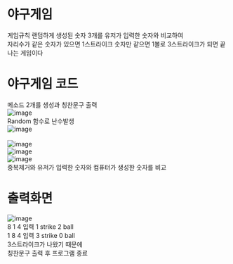 # 야구게임 
게임규칙
랜덤하게 생성된 숫자 3개를 유저가 입력한 숫자와 비교하여 <br>
자리수가 같은 숫자가 있으면 1스트라이크 숫자만 같으면 1볼로 3스트라이크가 되면 끝나는 게임이다<br>
# 야구게임 코드
메소드 2개를 생성과 칭찬문구 출력<br>
![image](https://user-images.githubusercontent.com/102035198/173264454-4646e0a7-bd5e-478e-b249-4d72bf8e7574.png)<br>
Random 함수로 난수발생<br>
![image](https://user-images.githubusercontent.com/102035198/173264443-284f670e-f6b0-4204-ab5e-70555d829be3.png)<br>
<br>
![image](https://user-images.githubusercontent.com/102035198/173264408-b4ced281-6358-495f-badb-6bf845783d85.png)<br>
![image](https://user-images.githubusercontent.com/102035198/173264354-c89dea0f-cc2b-4415-ae85-a18dd6362a3d.png)<br>
![image](https://user-images.githubusercontent.com/102035198/173264367-923dab4f-76f6-4ef5-b64a-9fd436fcb8c2.png)<br>
중복제거와 유저가 입력한 숫자와 컴퓨터가 생성한 숫자를 비교<br>
# 출력화면
![image](https://user-images.githubusercontent.com/102035198/173264797-f04075fe-034e-4d94-816f-80eb1df47124.png)<br>
8 1 4 입력 1 strike 2 ball<br>
1 8 4 입력 3 strike 0 ball<br>
3스트라이크가 나왔기 때문에 <br>
칭찬문구 출력 후 프로그램 종료<br>

